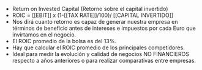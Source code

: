 - Return on Invested Capital (Retorno sobre el capital invertido)
- ROIC = [[EBIT]] x (1-[[TAX RATE]]/100)/ [[CAPITAL INVERTIDO]]
- Nos dirá cuanto retorno es capaz de generar nuestra empresa en términos de beneficio antes de intereses e impuestos por cada Euro que invirtamos en el negocio.
- El ROIC promedio de la bolsa es del 13%.
- Hay que calcular el ROIC promedio de los principales competidores.
- Ideal para medir la evolución y calidad de negocios NO FINANCIEROS respecto a años anteriores o para realizar comparativas entre empresas.